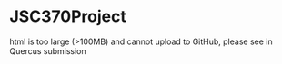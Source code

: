 # JSC370Project

html is too large (>100MB) and cannot upload to GitHub, please see in Quercus submission
